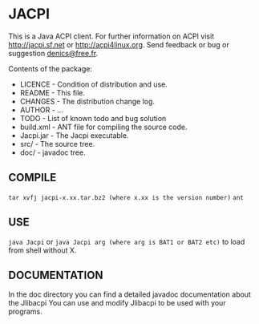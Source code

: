# JACPI

This is a Java ACPI client.
For further information on ACPI visit http://jacpi.sf.net or http://acpi4linux.org. Send feedback or bug or suggestion denics@free.fr.

Contents of the package:

- LICENCE			- Condition of distribution and use.
- README			- This file.
- CHANGES			- The distribution change log.
- AUTHOR			- ...
- TODO					- List of known todo and bug solution
- build.xml				- ANT file for compiling the source code.
- Jacpi.jar				- The Jacpi executable.
- src/						- The source tree.
- doc/						- javadoc tree.

## COMPILE
```tar xvfj jacpi-x.xx.tar.bz2 (where x.xx is the version number)```
```ant```
 
## USE
```java Jacpi```
or 
```java Jacpi arg (where arg is BAT1 or BAT2 etc)```
to load from shell without X. 

## DOCUMENTATION
 In the doc directory you can find a detailed javadoc documentation about the Jlibacpi
 You can use and modify Jlibacpi to be used with your programs.
